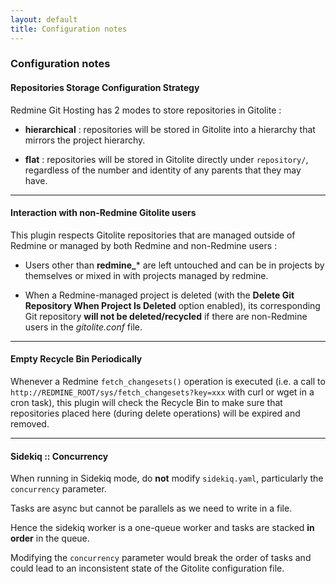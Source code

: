 ```yaml
---
layout: default
title: Configuration notes
---
```



### Configuration notes

#### Repositories Storage Configuration Strategy

Redmine Git Hosting has 2 modes to store repositories in Gitolite :

* **hierarchical** : repositories will be stored in Gitolite into a hierarchy that mirrors the project hierarchy.

* **flat** : repositories will be stored in Gitolite directly under ```repository/```, regardless of the number and identity of any parents that they may have.

***

#### Interaction with non-Redmine Gitolite users

This plugin respects Gitolite repositories that are managed outside of Redmine or managed by both Redmine and non-Redmine users :

* Users other than **redmine_*** are left untouched and can be in projects by themselves or mixed in with projects managed by redmine.

* When a Redmine-managed project is deleted (with the **Delete Git Repository When Project Is Deleted** option enabled), its corresponding Git repository **will not be deleted/recycled** if there are non-Redmine users in the *gitolite.conf* file.

***

#### Empty Recycle Bin Periodically

Whenever a Redmine ```fetch_changesets()``` operation is executed (i.e. a call to ```http://REDMINE_ROOT/sys/fetch_changesets?key=xxx``` with curl or wget in a cron task), this plugin will check the Recycle Bin to make sure that repositories placed here (during delete operations) will be expired and removed.

***

#### Sidekiq :: Concurrency

When running in Sidekiq mode, do **not** modify ```sidekiq.yaml```, particularly the ```concurrency``` parameter.

Tasks are async but cannot be parallels as we need to write in a file.

Hence the sidekiq worker is a one-queue worker and tasks are stacked **in order** in the queue.

Modifying the ```concurrency``` parameter would break the order of tasks and could lead to an inconsistent state of the Gitolite configuration file.
